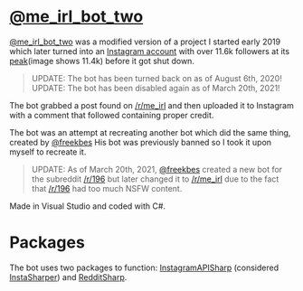 # [@me_irl_bot_two](https://instagram.com/me_irl_bot_two)

[@me_irl_bot_two](https://instagram.com/me_irl_bot_two) was a modified version of a project I started early 2019 which later turned into an [Instagram account](https://instagram.com/me_irl_bot_two) with over 11.6k followers at its [peak](https://raw.githubusercontent.com/tylastrog/me_irl_bot_two/master/peak_screenshot.png)(image shows 11.4k) before it got shut down.

> UPDATE: The bot has been turned back on as of August 6th, 2020!
> UPDATE: The bot has been disabled again as of March 20th, 2021!

The bot grabbed a post found on [/r/me_irl](https://www.reddit.com/r/me_irl) and then uploaded it to Instagram with a comment that followed containing proper credit.

The bot was an attempt at recreating another bot which did the same thing, created by [@freekbes](https://freekb.es/) His bot was previously banned so I took it upon myself to recreate it.

> UPDATE: As of March 20th, 2021, [@freekbes](https://freekb.es/) created a new bot for the subreddit [/r/196](https://www.reddit.com/r/196) but later changed it to [/r/me_irl](https://www.reddit.com/r/me_irl) due to the fact that [/r/196](https://www.reddit.com/r/196) had too much NSFW content.

Made in Visual Studio and coded with C#.

# Packages

The bot uses two packages to function: [InstagramAPISharp](https://github.com/ramtinak/InstagramApiSharp) (considered [InstaSharper](https://github.com/InstaSharp/InstaSharp)) and [RedditSharp](https://github.com/CrustyJew/RedditSharp).
